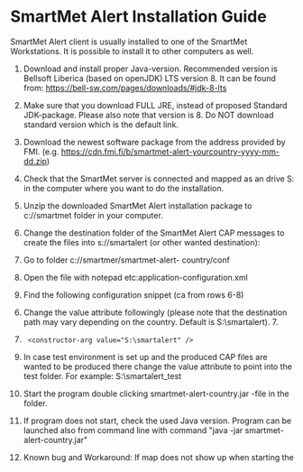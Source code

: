 # SmartMet Alert Installation Guide 

SmartMet Alert client is usually installed to one of the SmartMet Workstations. It is possible to 
install it to other computers as well.  

1. Download and install proper Java-version.  Recommended version is Bellsoft Liberica 
(based on openJDK) LTS version 8. It can be found from: https://bell-sw.com/pages/downloads/#jdk-8-lts

2. Make sure that you download FULL JRE, instead of proposed Standard JDK-package. 
Please also note that version is 8. Do NOT download standard version which is the default link.

3. Download the newest software package from the address provided by FMI. (e.g. 
https://cdn.fmi.fi/b/smartmet-alert-yourcountry-yyyy-mm-dd.zip) 

4. Check that the SmartMet server is connected and mapped as an drive S: in the computer 
where you want to do the installation.  

5. Unzip the downloaded SmartMet Alert installation package to c://smartmet folder in 
your computer. 

6. Change the destination folder of the SmartMet Alert CAP messages to create the files 
into s://smartalert (or other wanted destination): 
 1. Go to folder c://smartmer/smartmet-alert-
country/conf  
 2. Open the file with notepad etc:application-configuration.xml 
 3. Find the following configuration snippet (ca from rows 6-8)
    <bean id="repositoryOutputFolder" class="java.lang.String"> 
    <constructor-arg value="#{systemProperties['user.home']}/SmartMet-Alert-Country" /> 
</bean> 
 
6. Change the value attribute followingly (please note that the destination path may 
vary depending on the country. Default is S:\smartalert).  7.  <bean id="repositoryOutputFolder" class="java.lang.String"> 
8.      <constructor-arg value="S:\smartalert" /> 
</bean> 
 
9. In case test environment is set up and the produced CAP files are wanted to be 
produced there change the value attribute to point into the test folder. For 
example: S:\smartalert_test 

7. Start the program double clicking smartmet-alert-country.jar -file in the folder.  
1. If program does not start, check the used Java version. Program can be launched 
also from command line with command "java -jar smartmet-alert-country.jar"  
2. Known bug and Workaround: If map does not show up when starting the 

